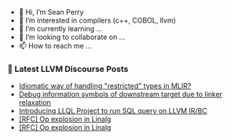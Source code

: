 - 👋 Hi, I’m Sean Perry
- 👀 I’m interested in compilers (c++, COBOL, llvm)
- 🌱 I’m currently learning ...
- 💞️ I’m looking to collaborate on ...
- 📫 How to reach me ...

<!---
s66perry/s66perry is a ✨ special ✨ repository because its `README.md` (this file) appears on your GitHub profile.
You can click the Preview link to take a look at your changes.
--->
### 📕 Latest LLVM Discourse Posts

<!-- DISCOURSE-LLVM:START -->
- [Idiomatic way of handling &quot;restricted&quot; types in MLIR?](https://discourse.llvm.org/t/idiomatic-way-of-handling-restricted-types-in-mlir/82912#post_1)
- [Debug information symbols of downstream target due to linker relaxation](https://discourse.llvm.org/t/debug-information-symbols-of-downstream-target-due-to-linker-relaxation/79837?page=2#post_23)
- [Introducing LLQL Project to run SQL query on LLVM IR/BC](https://discourse.llvm.org/t/introducing-llql-project-to-run-sql-query-on-llvm-ir-bc/82910#post_1)
- [[RFC] Op explosion in Linalg](https://discourse.llvm.org/t/rfc-op-explosion-in-linalg/82863?page=2#post_33)
- [[RFC] Op explosion in Linalg](https://discourse.llvm.org/t/rfc-op-explosion-in-linalg/82863?page=2#post_32)
<!-- DISCOURSE-LLVM:END -->
